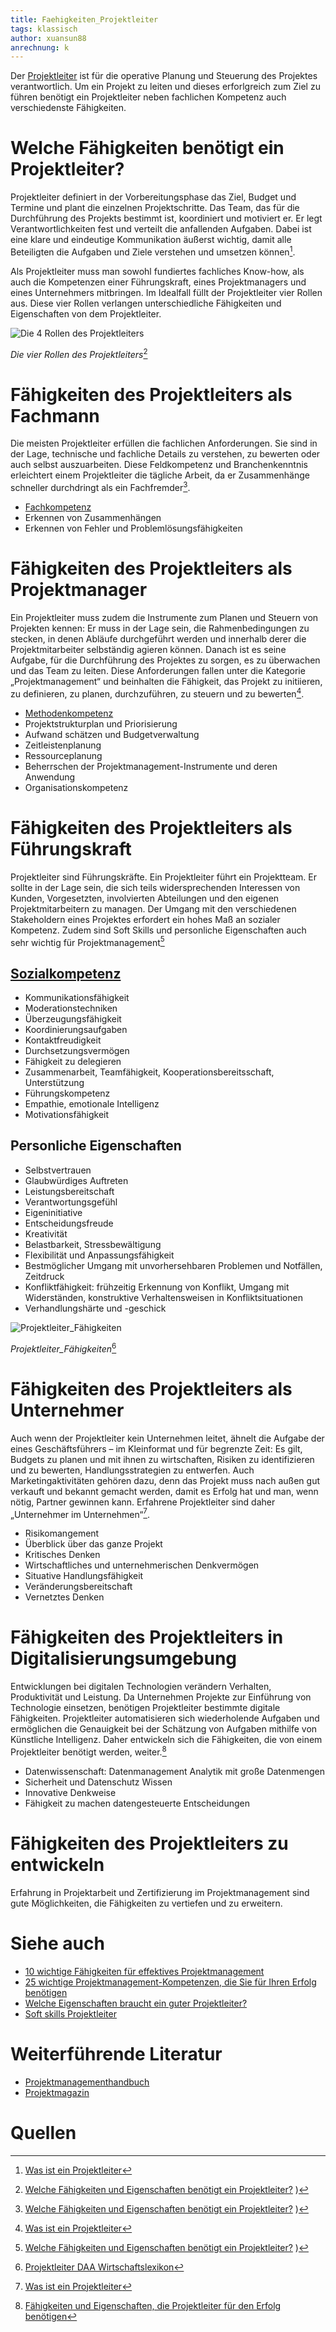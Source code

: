 ```yaml
---
title: Faehigkeiten_Projektleiter
tags: klassisch
author: xuansun88
anrechnung: k 
---
```


Der [Projektleiter](https://de.wikipedia.org/wiki/Projektleiter) ist für die operative Planung und Steuerung des Projektes verantwortlich. Um ein Projekt zu leiten und dieses erforlgreich zum Ziel zu führen benötigt ein Projektleiter neben fachlichen Kompetenz auch verschiedenste Fähigkeiten.   


# Welche Fähigkeiten benötigt ein Projektleiter?

Projektleiter definiert in der Vorbereitungsphase das Ziel, Budget und Termine und plant die einzelnen Projektschritte. Das Team, das für die Durchführung des Projekts bestimmt ist, koordiniert und motiviert er. Er legt Verantwortlichkeiten fest und verteilt die anfallenden Aufgaben. Dabei ist eine klare und eindeutige Kommunikation äußerst wichtig, damit alle Beteiligten die Aufgaben und Ziele verstehen und umsetzen können[^1]. 

Als Projektleiter muss man sowohl fundiertes fachliches Know-how, als auch die Kompetenzen einer Führungskraft, eines Projektmanagers und eines Unternehmers mitbringen. Im Idealfall füllt der Projektleiter vier Rollen aus. Diese vier Rollen verlangen unterschiedliche Fähigkeiten und Eigenschaften von dem Projektleiter.

![Die 4 Rollen des Projektleiters](Faehigkeiten_Projektleiter/4_Rollen_Projektleiter.jpg)

*Die vier Rollen des Projektleiters*[^2] 



# Fähigkeiten des Projektleiters als Fachmann

Die meisten Projektleiter erfüllen die fachlichen Anforderungen. Sie sind in der Lage, technische und fachliche Details zu verstehen, zu bewerten oder auch selbst auszuarbeiten. Diese Feldkompetenz und Branchenkenntnis erleichtert einem Projektleiter die tägliche Arbeit, da er Zusammenhänge schneller durchdringt als ein Fachfremder[^2].

* [Fachkompetenz](https://de.wikipedia.org/wiki/Fachkompetenz)
* Erkennen von Zusammenhängen 
* Erkennen von Fehler und Problemlösungsfähigkeiten


# Fähigkeiten des Projektleiters als Projektmanager

Ein Projektleiter muss zudem die Instrumente zum Planen und Steuern von Projekten kennen: Er muss in der Lage sein, die Rahmenbedingungen zu stecken, in denen Abläufe durchgeführt werden und innerhalb derer die Projektmitarbeiter selbständig agieren können. Danach ist es seine Aufgabe, für die Durchführung des Projektes zu sorgen, es zu überwachen und das Team zu leiten. Diese Anforderungen fallen unter die Kategorie „Projektmanagement“ und beinhalten die Fähigkeit, das Projekt zu initiieren, zu definieren, zu planen, durchzuführen, zu steuern und zu bewerten[^1].

* [Methodenkompetenz](https://de.wikipedia.org/wiki/Methodenkompetenz)
* Projektstrukturplan und Priorisierung 
* Aufwand schätzen und Budgetverwaltung
* Zeitleistenplanung
* Ressourceplanung
* Beherrschen der Projektmanagement-Instrumente und deren Anwendung
* Organisationskompetenz


# Fähigkeiten des Projektleiters als Führungskraft

Projektleiter sind Führungskräfte. Ein Projektleiter führt ein Projektteam. Er sollte in der Lage sein, die sich teils widersprechenden Interessen von Kunden, Vorgesetzten, involvierten Abteilungen und den eigenen Projektmitarbeitern zu managen. Der Umgang mit den verschiedenen Stakeholdern eines Projektes erfordert ein hohes Maß an sozialer Kompetenz. Zudem sind Soft Skills und personliche Eigenschaften auch sehr wichtig für Projektmanagement[^2]

## [Sozialkompetenz](https://de.wikipedia.org/wiki/Soziale_Kompetenz)
* Kommunikationsfähigkeit 
* Moderationstechniken
* Überzeugungsfähigkeit
* Koordinierungsaufgaben
* Kontaktfreudigkeit
* Durchsetzungsvermögen
* Fähigkeit zu delegieren
* Zusammenarbeit, Teamfähigkeit, Kooperationsbereitsschaft, Unterstützung
* Führungskompetenz
* Empathie, emotionale Intelligenz
* Motivationsfähigkeit 


## Personliche Eigenschaften
* Selbstvertrauen
* Glaubwürdiges Auftreten
* Leistungsbereitschaft
* Verantwortungsgefühl
* Eigeninitiative 
* Entscheidungsfreude
* Kreativität 
* Belastbarkeit, Stressbewältigung
* Flexibilität und Anpassungsfähigkeit
* Bestmöglicher Umgang mit unvorhersehbaren Problemen und Notfällen, Zeitdruck
* Konfliktfähigkeit: frühzeitig Erkennung von Konflikt, Umgang mit Widerständen, konstruktive Verhaltensweisen in Konfliktsituationen
* Verhandlungshärte und -geschick

![Projektleiter_Fähigkeiten](Faehigkeiten_Projektleiter/Projektleiter_Führungskraft.png)

*Projektleiter_Fähigkeiten*[^3]

# Fähigkeiten des Projektleiters als Unternehmer

Auch wenn der Projektleiter kein Unternehmen leitet, ähnelt die Aufgabe der eines Geschäftsführers – im Kleinformat und für begrenzte Zeit: Es gilt, Budgets zu planen und mit ihnen zu wirtschaften, Risiken zu identifizieren und zu bewerten, Handlungsstrategien zu entwerfen. Auch Marketingaktivitäten gehören dazu, denn das Projekt muss nach außen gut verkauft und bekannt gemacht werden, damit es Erfolg hat und man, wenn nötig, Partner gewinnen kann. Erfahrene Projektleiter sind daher „Unternehmer im Unternehmen“[^1].

* Risikomangement
* Überblick über das ganze Projekt
* Kritisches Denken
* Wirtschaftliches und unternehmerischen Denkvermögen
* Situative Handlungsfähigkeit
* Veränderungsbereitschaft
* Vernetztes Denken

# Fähigkeiten des Projektleiters in Digitalisierungsumgebung

Entwicklungen bei digitalen Technologien verändern Verhalten, Produktivität und Leistung. Da Unternehmen Projekte zur Einführung von Technologie einsetzen, benötigen Projektleiter bestimmte digitale Fähigkeiten. Projektleiter automatisieren sich wiederholende Aufgaben und ermöglichen die Genauigkeit bei der Schätzung von Aufgaben mithilfe von Künstliche Intelligenz. Daher entwickeln sich  die Fähigkeiten, die von einem Projektleiter benötigt werden, weiter.[^4] 

* Datenwissenschaft: Datenmanagement Analytik mit große Datenmengen
* Sicherheit und Datenschutz Wissen
* Innovative Denkweise
* Fähigkeit zu machen datengesteuerte Entscheidungen


# Fähigkeiten des Projektleiters zu entwickeln

Erfahrung in Projektarbeit und Zertifizierung im Projektmanagement sind gute Möglichkeiten, die Fähigkeiten zu vertiefen und zu erweitern. 

# Siehe auch

* [10 wichtige Fähigkeiten für effektives Projektmanagement](https://www.projectwizards.net/de/blog/2020/03/pm-skills#prioritization)
* [25 wichtige Projektmanagement-Kompetenzen, die Sie für Ihren Erfolg benötigen](https://asana.com/de/resources/project-management-skills)
* [Welche Eigenschaften braucht ein guter Projektleiter?](https://www.experteer.de/magazin/welche-eigenschaften-braucht-ein-guter-projektleiter/)
* [Soft skills Projektleiter](https://www.kayenta.de/training-seminar/artikel/soft-skills-projektleiter-projektmanagement.html) 

# Weiterführende Literatur

* [Projektmanagementhandbuch](https://www.projektmanagementhandbuch.de/)
* [Projektmagazin](https://www.projektmagazin.de/)

# Quellen

[^1]: [Was ist ein Projektleiter](https://refa.de/berufe/projektleiter)

[^2]: [Welche Fähigkeiten und Eigenschaften benötigt ein Projektleiter?](https://www.onpulson.de/3532/welche-faehigkeiten-und-eigenschaften-benoetigt-ein-projektleiter/)
)

[^3]: [Projektleiter DAA Wirtschaftslexikon](https://media.daa-pm.de/ufv_wirtschaftslexikon/Html/P/Projektleiter.htm)

[^4]: [Fähigkeiten und Eigenschaften, die Projektleiter für den Erfolg benötigen](https://de.itpedia.nl/2021/05/11/skills-and-traits-project-leaders-need-for-success/)

